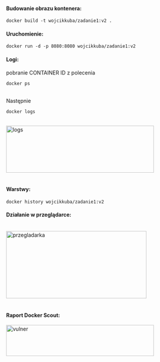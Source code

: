 <h4>Budowanie obrazu kontenera:</h4>
<pre><code>docker build -t wojcikkuba/zadanie1:v2 .</code></pre>


<h4>Uruchomienie:</h4>
<pre><code>docker run -d -p 8080:8080 wojcikkuba/zadanie1:v2</code></pre>

<h4>Logi:</h4>
pobranie CONTAINER ID z polecenia <pre><code>docker ps</code></pre> <br>
Następnie <pre><code>docker logs <CONTAINER ID></code></pre><br>
<a data-flickr-embed="true" href="https://www.flickr.com/photos/198045764@N02/52890604515/in/dateposted-public/" title="logs"><img src="https://live.staticflickr.com/65535/52890604515_e66124fe4f_w.jpg" width="400" height="127" alt="logs"/></a>
<br><br>

<h4>Warstwy:</h4>
<pre><code>docker history wojcikkuba/zadanie1:v2</code></pre>

<h4>Działanie w przeglądarce:</h4><br>
<a data-flickr-embed="true" href="https://www.flickr.com/photos/198045764@N02/52890671803/in/dateposted-public/" title="przegladarka"><img src="https://live.staticflickr.com/65535/52890671803_a8f4d272c6_w.jpg" width="380" height="182" alt="przegladarka"/></a>
<br><br>

<h4>Raport Docker Scout:</h4>
<a data-flickr-embed="true" href="https://www.flickr.com/photos/198045764@N02/52891687530/in/dateposted-public/" title="vulner"><img src="https://live.staticflickr.com/65535/52891687530_4388b99c84_w.jpg" width="400" height="84" alt="vulner"/></a>
